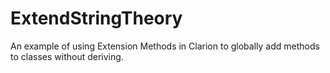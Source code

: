 # ExtendStringTheory

An example of using Extension Methods in Clarion to globally add methods to classes without deriving.


